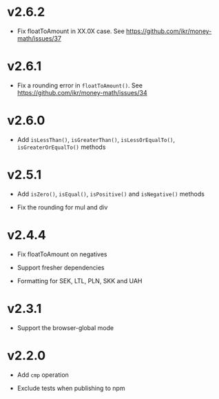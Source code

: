 # v2.6.2

- Fix floatToAmount in XX.0X case. See https://github.com/ikr/money-math/issues/37

# v2.6.1

- Fix a rounding error in `floatToAmount()`. See https://github.com/ikr/money-math/issues/34

# v2.6.0

+ Add `isLessThan()`, `isGreaterThan()`, `isLessOrEqualTo()`, `isGreaterOrEqualTo()` methods

# v2.5.1

+ Add `isZero()`, `isEqual()`, `isPositive()` and `isNegative()` methods
- Fix the rounding for mul and div

# v2.4.4

- Fix floatToAmount on negatives
* Support fresher dependencies
+ Formatting for SEK, LTL, PLN, SKK and UAH

# v2.3.1

+ Support the browser-global mode

# v2.2.0

+ Add `cmp` operation
- Exclude tests when publishing to npm
